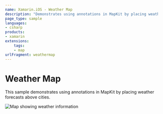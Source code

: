 ```yaml
---
name: Xamarin.iOS - Weather Map
description: "Demonstrates using annotations in MapKit by placing weather forecasts above cities (map)"
page_type: sample
languages:
- csharp
products:
- xamarin
extensions:
    tags:
    - map
urlFragment: weathermap
---
```

# Weather Map

This sample demonstrates using annotations in MapKit by placing
weather forecasts above cities.

![Map showing weather information](Screenshots/WeatherMap1.png)
